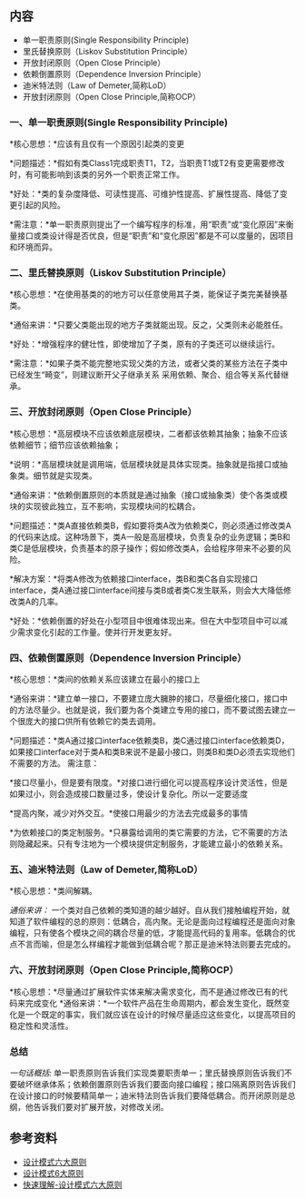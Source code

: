 ## 内容

- 单一职责原则(Single Responsibility Principle)
- 里氏替换原则（Liskov Substitution Principle）
- 开放封闭原则（Open Close Principle）
- 依赖倒置原则（Dependence Inversion Principle）
- 迪米特法则（Law of Demeter,简称LoD）
- 开放封闭原则（Open Close Principle,简称OCP）

### 一、单一职责原则(Single Responsibility Principle)

*核心思想：*应该有且仅有一个原因引起类的变更

*问题描述：*假如有类Class1完成职责T1，T2，当职责T1或T2有变更需要修改时，有可能影响到该类的另外一个职责正常工作。

*好处：*类的复杂度降低、可读性提高、可维护性提高、扩展性提高、降低了变更引起的风险。

*需注意：*单一职责原则提出了一个编写程序的标准，用“职责”或“变化原因”来衡量接口或类设计得是否优良，但是“职责”和“变化原因”都是不可以度量的，因项目和环境而异。

### 二、里氏替换原则（Liskov Substitution Principle）

*核心思想：*在使用基类的的地方可以任意使用其子类，能保证子类完美替换基类。

*通俗来讲：*只要父类能出现的地方子类就能出现。反之，父类则未必能胜任。

*好处：*增强程序的健壮性，即使增加了子类，原有的子类还可以继续运行。

*需注意：*如果子类不能完整地实现父类的方法，或者父类的某些方法在子类中已经发生“畸变”，则建议断开父子继承关系 采用依赖、聚合、组合等关系代替继承。

### 三、开放封闭原则（Open Close Principle）

*核心思想：*高层模块不应该依赖底层模块，二者都该依赖其抽象；抽象不应该依赖细节；细节应该依赖抽象；

*说明：*高层模块就是调用端，低层模块就是具体实现类。抽象就是指接口或抽象类。细节就是实现类。

*通俗来讲：*依赖倒置原则的本质就是通过抽象（接口或抽象类）使个各类或模块的实现彼此独立，互不影响，实现模块间的松耦合。

*问题描述：*类A直接依赖类B，假如要将类A改为依赖类C，则必须通过修改类A的代码来达成。这种场景下，类A一般是高层模块，负责复杂的业务逻辑；类B和类C是低层模块，负责基本的原子操作；假如修改类A，会给程序带来不必要的风险。

*解决方案：*将类A修改为依赖接口interface，类B和类C各自实现接口interface，类A通过接口interface间接与类B或者类C发生联系，则会大大降低修改类A的几率。

*好处：*依赖倒置的好处在小型项目中很难体现出来。但在大中型项目中可以减少需求变化引起的工作量。使并行开发更友好。

### 四、依赖倒置原则（Dependence Inversion Principle）

*核心思想：*类间的依赖关系应该建立在最小的接口上

*通俗来讲：*建立单一接口，不要建立庞大臃肿的接口，尽量细化接口，接口中的方法尽量少。也就是说，我们要为各个类建立专用的接口，而不要试图去建立一个很庞大的接口供所有依赖它的类去调用。

*问题描述：*类A通过接口interface依赖类B，类C通过接口interface依赖类D，如果接口interface对于类A和类B来说不是最小接口，则类B和类D必须去实现他们不需要的方法。
需注意：

*接口尽量小，但是要有限度。*对接口进行细化可以提高程序设计灵活性，但是如果过小，则会造成接口数量过多，使设计复杂化。所以一定要适度

*提高内聚，减少对外交互。*使接口用最少的方法去完成最多的事情

*为依赖接口的类定制服务。*只暴露给调用的类它需要的方法，它不需要的方法则隐藏起来。只有专注地为一个模块提供定制服务，才能建立最小的依赖关系。

### 五、迪米特法则（Law of Demeter,简称LoD）

*核心思想：*类间解耦。

*通俗来讲：* 一个类对自己依赖的类知道的越少越好。自从我们接触编程开始，就知道了软件编程的总的原则：低耦合，高内聚。无论是面向过程编程还是面向对象编程，只有使各个模块之间的耦合尽量的低，才能提高代码的复用率。低耦合的优点不言而喻，但是怎么样编程才能做到低耦合呢？那正是迪米特法则要去完成的。

### 六、开放封闭原则（Open Close Principle,简称OCP）

*核心思想：*尽量通过扩展软件实体来解决需求变化，而不是通过修改已有的代码来完成变化
*通俗来讲：*一个软件产品在生命周期内，都会发生变化，既然变化是一个既定的事实，我们就应该在设计的时候尽量适应这些变化，以提高项目的稳定性和灵活性。

### 总结

*一句话概括:* 单一职责原则告诉我们实现类要职责单一；里氏替换原则告诉我们不要破坏继承体系；依赖倒置原则告诉我们要面向接口编程；接口隔离原则告诉我们在设计接口的时候要精简单一；迪米特法则告诉我们要降低耦合。而开闭原则是总纲，他告诉我们要对扩展开放，对修改关闭。

## 参考资料

- [设计模式六大原则](http://www.uml.org.cn/sjms/201211023.asp)
- [设计模式6大原则](https://juejin.im/post/5a52144d6fb9a01c9b65c651)
- [快速理解-设计模式六大原则](https://www.jianshu.com/p/807bc228dbc2)